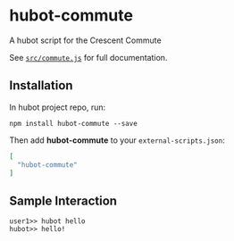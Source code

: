 # hubot-commute

A hubot script for the Crescent Commute

See [`src/commute.js`](src/commute.js) for full documentation.

## Installation

In hubot project repo, run:

`npm install hubot-commute --save`

Then add **hubot-commute** to your `external-scripts.json`:

```json
[
  "hubot-commute"
]
```

## Sample Interaction

```
user1>> hubot hello
hubot>> hello!
```
